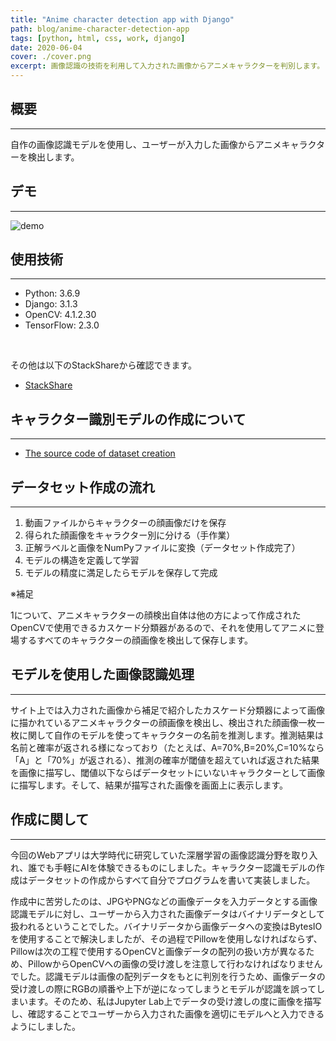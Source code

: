 ```yaml
---
title: "Anime character detection app with Django"
path: blog/anime-character-detection-app
tags: [python, html, css, work, django]
date: 2020-06-04
cover: ./cover.png
excerpt: 画像認識の技術を利用して入力された画像からアニメキャラクターを判別します。
---
```


## 概要
---
自作の画像認識モデルを使用し、ユーザーが入力した画像からアニメキャラクターを検出します。

## デモ
---
![demo](https://user-images.githubusercontent.com/43092452/114491169-198eb900-9c51-11eb-8f7a-d206cc291b8a.gif)

## 使用技術
---
- Python: 3.6.9
- Django: 3.1.3
- OpenCV: 4.1.2.30
- TensorFlow: 2.3.0

<br>

その他は以下のStackShareから確認できます。<br>
- [StackShare](https://stackshare.io/zaw/my-portfolio)

## キャラクター識別モデルの作成について
---
- [The source code of dataset creation](https://github.com/zoniha/create-anime-detection-dataset)


## データセット作成の流れ
---
1. 動画ファイルからキャラクターの顔画像だけを保存
2. 得られた顔画像をキャラクター別に分ける（手作業）
3. 正解ラベルと画像をNumPyファイルに変換（データセット作成完了）
4. モデルの構造を定義して学習
5. モデルの精度に満足したらモデルを保存して完成　　

※補足

1について、アニメキャラクターの顔検出自体は他の方によって作成されたOpenCVで使用できるカスケード分類器があるので、それを使用してアニメに登場するすべてのキャラクターの顔画像を検出して保存します。

## モデルを使用した画像認識処理
---
サイト上では入力された画像から補足で紹介したカスケード分類器によって画像に描かれているアニメキャラクターの顔画像を検出し、検出された顔画像一枚一枚に関して自作のモデルを使ってキャラクターの名前を推測します。推測結果は名前と確率が返される様になっており（たとえば、A=70%,B=20%,C=10%なら「A」と「70%」が返される）、推測の確率が閾値を超えていれば返された結果を画像に描写し、閾値以下ならばデータセットにいないキャラクターとして画像に描写します。そして、結果が描写された画像を画面上に表示します。

## 作成に関して
---
今回のWebアプリは大学時代に研究していた深層学習の画像認識分野を取り入れ、誰でも手軽にAIを体験できるものにしました。キャラクター認識モデルの作成はデータセットの作成からすべて自分でプログラムを書いて実装しました。

作成中に苦労したのは、JPGやPNGなどの画像データを入力データとする画像認識モデルに対し、ユーザーから入力された画像データはバイナリデータとして扱われるということでした。バイナリデータから画像データへの変換はBytesIOを使用することで解決しましたが、その過程でPillowを使用しなければならず、Pillowは次の工程で使用するOpenCVと画像データの配列の扱い方が異なるため、PillowからOpenCVへの画像の受け渡しを注意して行わなければなりませんでした。認識モデルは画像の配列データをもとに判別を行うため、画像データの受け渡しの際にRGBの順番や上下が逆になってしまうとモデルが認識を誤ってしまいます。そのため、私はJupyter Lab上でデータの受け渡しの度に画像を描写し、確認することでユーザーから入力された画像を適切にモデルへと入力できるようにしました。
